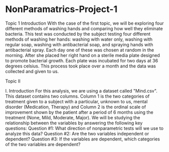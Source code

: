 # NonParamatrics-Project-1
Topic 1
Introduction
With the case of the first topic, we will be exploring four different methods of washing hands and comparing how well they eliminate bacteria. 
This test was conducted by the subject testing four different methods of washing her hands: washing with water only, washing with regular soap, 
washing with antibacterial soap, and spraying hands with antibacterial spray. Each day one of these was chosen at random in the morning. After 
she placed her right hand on a sterile media plate designed to promote bacterial growth. Each plate was incubated for two days at 36 degrees 
celsius. This process took place over a month and the data was collected and given to us.

Topic II

I. Introduction
For this analysis, we are using a dataset called "Mind.csv". This dataset contains two columns. Column 1 is the two categories of treatment 
given to a subject with a particular, unknown to us, mental disorder (Medication, Therapy) and Column 2 is the ordinal scale of improvement 
shown by the patient after a period of 6 months using the treatment (None, Mild, Moderate, Major). We will be studying the relationship between 
the variables by answering the following key questions:
Question #1: What direction of nonparametric tests will we use to analyze this data?
Question #2: Are the two variables independent or dependent?
Question #3: If the variables are dependent, which categories of the two variables are dependent?


